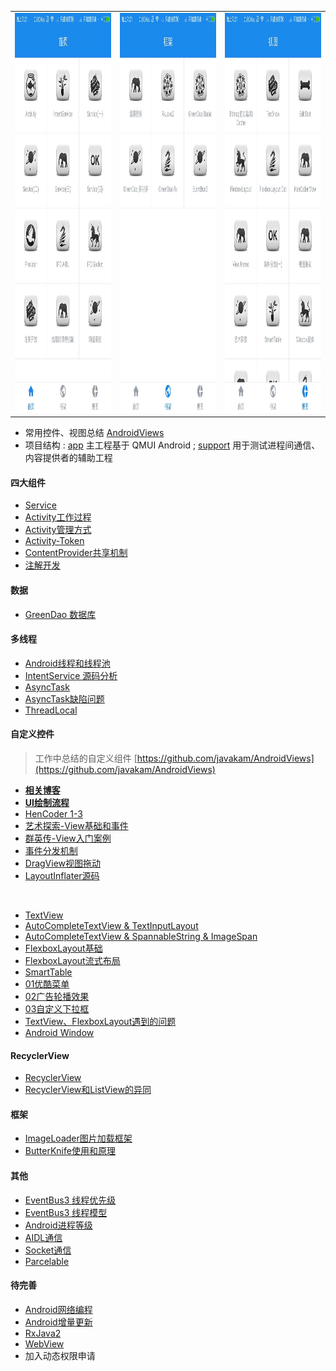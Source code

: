 <table aria-rowcount="3">
    <tr>
        <td>
            <center>
                <img src="art/img1.jpg"  width="360" height="640" />
            </center>
        </td>
        <td>
            <center>
                <img src="art/img2.jpg"  width="360" height="640" />
            </center>
        </td> 
        <td>
            <center>
                <img src="art/img3.jpg"  width="360" height="640"/>
            </center>
        </td> 
    </tr>
</table>

- 常用控件、视图总结 [AndroidViews](https://github.com/javakam/AndroidViews)
- 项目结构 : [app](art) 主工程基于 QMUI Android ; [support](art) 用于测试进程间通信、内容提供者的辅助工程

#### 四大组件
- [Service](app/src/main/java/com/improve/modules/service/Service.md)
- [Activity工作过程](app/src/main/java/com/improve/modules/componet_process/四大组件工作过程.md)
- [Activity管理方式](app/src/main/java/com/improve/base/安全退出已调用多个Activity的App.md)
- [Activity-Token](app/src/main/java/com/improve/modules/activity/Activity-Token.md)
- [ContentProvider共享机制](app/src/main/java/com/improve/modules/provider/ProviderFragment)
- [注解开发](app/src/main/java/com/improve/modules/annotation/注解开发.md)

#### 数据
- [GreenDao 数据库](app/src/main/java/com/improve/modules/greendao)

#### 多线程
- [Android线程和线程池](app/src/main/java/com/improve/modules/thread/Android线程和线程池.md)
- [IntentService 源码分析](app/src/main/java/com/improve/modules/service/intentservice/IntentService源码.md)
- [AsyncTask](app/src/main/java/com/improve/modules/thread/AsyncTaskFragment)
- [AsyncTask缺陷问题](app/src/main/java/com/improve/modules/thread/AsyncTask缺陷问题.md)
- [ThreadLocal](app/src/main/java/com/improve/modules/thread/ThreadLocal.md)

#### 自定义控件
> 工作中总结的自定义组件 [https://github.com/javakam/AndroidViews](https://github.com/javakam/AndroidViews)
- [**相关博客**](app/src/main/java/com/improve/modules/ui_process/自定义View相关博客.md)
- [**UI绘制流程**](app/src/main/java/com/improve/modules/ui_process/UI绘制流程.md)
- [HenCoder 1-3](app/src/main/java/com/improve/modules/ui_hencoder)
- [艺术探索-View基础和事件](app/src/main/java/com/improve/modules/ui_process/art/View基础.md)
- [群英传-View入门案例](app/src/main/java/com/improve/modules/ui_process/heros)
- [事件分发机制](app/src/main/java/com/improve/modules/ui_process/event)
- [DragView视图拖动](app/src/main/java/com/improve/modules/ui_process/dragview)
- [LayoutInflater源码](app/src/main/java/com/improve/modules/ui_process/LayoutInflater源码.md)

<br>

- [TextView](app/src/main/java/com.improve.modules.widgets.TextViewFragment)
- [AutoCompleteTextView & TextInputLayout](app/src/main/java/com.improve.modules.widgets.AutoCompleteTextViewFragment)
- [AutoCompleteTextView & SpannableString & ImageSpan](app/src/main/java/com.improve.modules.widgets.EditTextFragment)
- [FlexboxLayout基础](app/src/main/java/com.improve.modules.widgets.FlexboxLayoutFragment)
- [FlexboxLayout流式布局](app/src/main/java/com.improve.modules.widgets.CatFlexboxLayoutFragment)
- [SmartTable](app/src/main/java/com/improve/modules/widgets/smarttable)
- [01优酷菜单](app/src/main/java/com/improve/modules/widgets/v01优酷菜单)
- [02广告轮播效果](app/src/main/java/com/improve/modules/widgets/v02广告轮播效果)
- [03自定义下拉框](app/src/main/java/com/improve/modules/widgets/v03自定义下拉框)
- [TextView、FlexboxLayout遇到的问题](app/src/main/java/com/improve/modules/widgets/README.md)
- [Android Window](app/src/main/java/com/improve/modules/window/WindowManagerGlobal中的同步方式.md)

#### RecyclerView
- [RecyclerView](app/src/main/java/com/improve/modules/recyclerview)
- [RecyclerView和ListView的异同](app/src/main/java/com/improve/modules/recyclerview/RecyclerView和ListView的异同.md)

#### 框架
- [ImageLoader图片加载框架](app/src/main/java/com/improve/modules/ui_process/imageloader)
- [ButterKnife使用和原理](app/src/main/java/com/improve/modules/框架/ButterKnife使用和原理.md)

#### 其他
- [EventBus3 线程优先级](app/src/main/java/com/improve/modules/eventbus3)
- [EventBus3 线程模型](app/src/main/java/com/improve/modules/eventbus3)
- [Android进程等级](app/src/main/java/com/improve/modules/process/Android进程等级.md)
- [AIDL通信](app/src/main/java/com/improve/modules/ipc/aidl)
- [Socket通信](app/src/main/java/com/improve/modules/ipc/socket)
- [Parcelable](app/src/main/java/com/improve/modules/service/序列化/Parcelable.md)

#### 待完善
- [Android网络编程](app/src/main/java/com/improve/modules/network/Android网络编程.md)
- [Android增量更新](app/src/main/java/com/improve/modules/network)
- [RxJava2](app/src/main/java/com/improve/modules/rxjava)
- [WebView](app/src/main/java/com/improve/modules/webview)
- 加入动态权限申请









